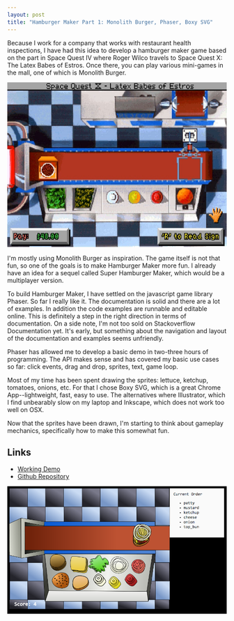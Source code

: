 ```yaml
---
layout: post
title: "Hamburger Maker Part 1: Monolith Burger, Phaser, Boxy SVG"
---
```


Because I work for a company that works with restaurant health inspections, I have had this idea to develop a hamburger maker game based on the part in Space Quest IV where Roger Wilco travels to Space Quest X: The Latex Babes of Estros. Once there, you can play various mini-games in the mall, one of which is Monolith Burger.

![Space Quest IV Monolith Burger](/images/monolith_burger.jpg)

I'm mostly using Monolith Burger as inspiration. The game itself is not that fun, so one of the goals is to make Hamburger Maker more fun. I already have an idea for a sequel called Super Hamburger Maker, which would be a multiplayer version.

To build Hamburger Maker, I have settled on the javascript game library Phaser. So far I really like it. The documentation is solid and there are a lot of examples. In addition the code examples are runnable and editable online. This is definitely a step in the right direction in terms of documentation. On a side note, I'm not too sold on Stackoverflow Documentation yet. It's early, but something about the navigation and layout of the documentation and examples seems unfriendly.

Phaser has allowed me to develop a basic demo in two-three hours of programming. The API makes sense and has covered my basic use cases so far: click events, drag and drop, sprites, text, game loop.

Most of my time has been spent drawing the sprites: lettuce, ketchup, tomatoes, onions, etc. For that I chose Boxy SVG, which is a great Chrome App--lightweight, fast, easy to use. The alternatives where Illustrator, which I find unbearably slow on my laptop and Inkscape, which does not work too well on OSX.

Now that the sprites have been drawn, I'm starting to think about gameplay mechanics, specifically how to make this somewhat fun.

## Links

- [Working Demo](http://richard.to/hamburger-maker/)
- [Github Repository](https://github.com/richard-to/hamburger-maker)

![Hamburger Maker Demo](/images/hamburger-maker.png)
